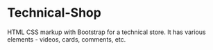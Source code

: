 # Technical-Shop
HTML CSS markup with Bootstrap for a technical store. It has various elements - videos, cards, comments, etc.
